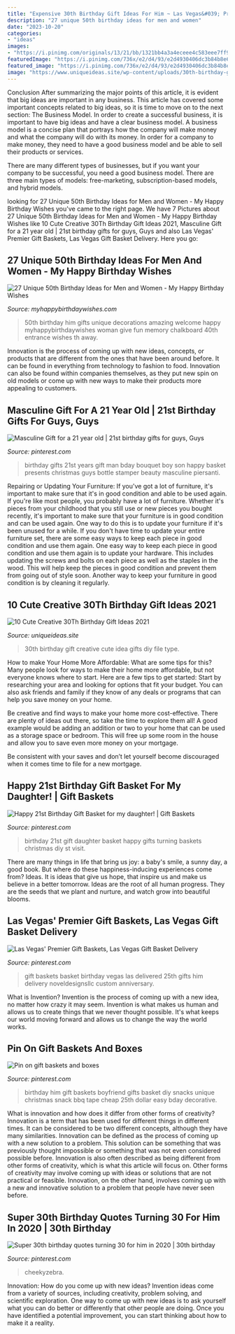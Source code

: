 ```yaml
---
title: "Expensive 30th Birthday Gift Ideas For Him ~ Las Vegas&#039; Premier Gift Baskets, Las Vegas Gift Basket Delivery"
description: "27 unique 50th birthday ideas for men and women"
date: "2023-10-20"
categories:
- "ideas"
images:
- "https://i.pinimg.com/originals/13/21/bb/1321bb4a3a4eceee4c583eee7ff9a109.jpg"
featuredImage: "https://i.pinimg.com/736x/e2/d4/93/e2d4930406dc3b84b8e6e7039a7678b7.jpg"
featured_image: "https://i.pinimg.com/736x/e2/d4/93/e2d4930406dc3b84b8e6e7039a7678b7.jpg"
image: "https://www.uniqueideas.site/wp-content/uploads/30th-birthday-gift-idea-gift-ideas-pinterest-30-birthday-2.jpg"
---
```



Conclusion
After summarizing the major points of this article, it is evident that big ideas are important in any business. This article has covered some important concepts related to big ideas, so it is time to move on to the next section: The Business Model.
In order to create a successful business, it is important to have big ideas and have a clear business model. A business model is a concise plan that portrays how the company will make money and what the company will do with its money. In order for a company to make money, they need to have a good business model and be able to sell their products or services. 

There are many different types of businesses, but if you want your company to be successful, you need a good business model. There are three main types of models: free-marketing, subscription-based models, and hybrid models.

	

		
looking for 27 Unique 50th Birthday Ideas for Men and Women - My Happy Birthday Wishes you've came to the right page. We have 7 Pictures about 27 Unique 50th Birthday Ideas for Men and Women - My Happy Birthday Wishes like 10 Cute Creative 30Th Birthday Gift Ideas 2021, Masculine Gift for a 21 year old | 21st birthday gifts for guys, Guys and also Las Vegas&#039; Premier Gift Baskets, Las Vegas Gift Basket Delivery. Here you go:
		
    
## 27 Unique 50th Birthday Ideas For Men And Women - My Happy Birthday Wishes

<img loading=lazy src="https://www.myhappybirthdaywishes.com/wp-content/uploads/2016/03/Welcome-Chalkboard-50th-Birthday-Ideas.jpg" onerror="this.onerror=null;this.src='https://tse2.mm.bing.net/th?id=OIP.OacuGSmDo4E4zZmtY_zUTgHaJ4&amp;pid=15.1';" alt="27 Unique 50th Birthday Ideas for Men and Women - My Happy Birthday Wishes">

_Source: myhappybirthdaywishes.com_

>50th birthday him gifts unique decorations amazing welcome happy myhappybirthdaywishes woman give fun memory chalkboard 40th entrance wishes th away. 

	

Innovation is the process of coming up with new ideas, concepts, or products that are different from the ones that have been around before. It can be found in everything from technology to fashion to food. Innovation can also be found within companies themselves, as they put new spin on old models or come up with new ways to make their products more appealing to customers.

    
## Masculine Gift For A 21 Year Old | 21st Birthday Gifts For Guys, Guys

<img loading=lazy src="https://i.pinimg.com/736x/2c/32/1b/2c321b41f0bdc68a54bfa1620031ceef--boss-gifts-man-gifts.jpg" onerror="this.onerror=null;this.src='https://tse2.mm.bing.net/th?id=OIP.JYjg1JD2GOiEUV4md9k-sQHaJ4&amp;pid=15.1';" alt="Masculine Gift for a 21 year old | 21st birthday gifts for guys, Guys">

_Source: pinterest.com_

>birthday gifts 21st years gift man bday bouquet boy son happy basket presents christmas guys bottle stamper beauty masculine piersanti. 

	

Repairing or Updating Your Furniture: If you've got a lot of furniture, it's important to make sure that it's in good condition and able to be used again.
If you're like most people, you probably have a lot of furniture. Whether it's pieces from your childhood that you still use or new pieces you bought recently, it's important to make sure that your furniture is in good condition and can be used again. One way to do this is to update your furniture if it's been unused for a while. If you don't have time to update your entire furniture set, there are some easy ways to keep each piece in good condition and use them again. 
One easy way to keep each piece in good condition and use them again is to update your hardware. This includes updating the screws and bolts on each piece as well as the staples in the wood. This will help keep the pieces in good condition and prevent them from going out of style soon. Another way to keep your furniture in good condition is by cleaning it regularly.

    
## 10 Cute Creative 30Th Birthday Gift Ideas 2021

<img loading=lazy src="https://www.uniqueideas.site/wp-content/uploads/30th-birthday-gift-idea-gift-ideas-pinterest-30-birthday-2.jpg" onerror="this.onerror=null;this.src='https://tse4.mm.bing.net/th?id=OIP.aaP8zjmhG3niroJiV3gHTAHaJ4&amp;pid=15.1';" alt="10 Cute Creative 30Th Birthday Gift Ideas 2021">

_Source: uniqueideas.site_

>30th birthday gift creative cute idea gifts diy file type. 

	

How to make Your Home More Affordable: What are some tips for this?
Many people look for ways to make their home more affordable, but not everyone knows where to start. Here are a few tips to get started:
Start by researching your area and looking for options that fit your budget. You can also ask friends and family if they know of any deals or programs that can help you save money on your home.

Be creative and find ways to make your home more cost-effective. There are plenty of ideas out there, so take the time to explore them all! A good example would be adding an addition or two to your home that can be used as a storage space or bedroom. This will free up some room in the house and allow you to save even more money on your mortgage.

Be consistent with your saves and don’t let yourself become discouraged when it comes time to file for a new mortgage.

    
## Happy 21st Birthday Gift Basket For My Daughter! | Gift Baskets

<img loading=lazy src="https://s-media-cache-ak0.pinimg.com/736x/e2/1e/ba/e21ebade4633003e64edb2abd8250de6.jpg" onerror="this.onerror=null;this.src='https://tse4.mm.bing.net/th?id=OIP.GfXz30sZdMMsFV3BAhWYTgHaJ6&amp;pid=15.1';" alt="Happy 21st Birthday Gift Basket for my daughter! | Gift Baskets">

_Source: pinterest.com_

>birthday 21st gift daughter basket happy gifts turning baskets christmas diy st visit. 

	

There are many things in life that bring us joy: a baby's smile, a sunny day, a good book. But where do these happiness-inducing experiences come from? Ideas. It is ideas that give us hope, that inspire us and make us believe in a better tomorrow. Ideas are the root of all human progress. They are the seeds that we plant and nurture, and watch grow into beautiful blooms.

    
## Las Vegas&#039; Premier Gift Baskets, Las Vegas Gift Basket Delivery

<img loading=lazy src="https://i.pinimg.com/originals/13/21/bb/1321bb4a3a4eceee4c583eee7ff9a109.jpg" onerror="this.onerror=null;this.src='https://tse3.mm.bing.net/th?id=OIP.P-tEJB-m2RTV52WORGnQpQHaL4&amp;pid=15.1';" alt="Las Vegas&#039; Premier Gift Baskets, Las Vegas Gift Basket Delivery">

_Source: pinterest.com_

>gift baskets basket birthday vegas las delivered 25th gifts him delivery noveldesignsllc custom anniversary. 

	

What is Invention?
Invention is the process of coming up with a new idea, no matter how crazy it may seem. Invention is what makes us human and allows us to create things that we never thought possible. It's what keeps our world moving forward and allows us to change the way the world works.

    
## Pin On Gift Baskets And Boxes

<img loading=lazy src="https://i.pinimg.com/736x/e2/d4/93/e2d4930406dc3b84b8e6e7039a7678b7.jpg" onerror="this.onerror=null;this.src='https://tse2.mm.bing.net/th?id=OIP.Oe3cukpxMrlabkibeWJfOwHaJ3&amp;pid=15.1';" alt="Pin on gift baskets and boxes">

_Source: pinterest.com_

>birthday him gift baskets boyfriend gifts basket diy snacks unique christmas snack bbq tape cheap 25th dollar easy bday decorative. 

	

What is innovation and how does it differ from other forms of creativity?
Innovation is a term that has been used for different things in different times. It can be considered to be two different concepts, although they have many similarities. Innovation can be defined as the process of coming up with a new solution to a problem. This solution can be something that was previously thought impossible or something that was not even considered possible before. Innovation is also often described as being different from other forms of creativity, which is what this article will focus on. Other forms of creativity may involve coming up with ideas or solutions that are not practical or feasible. Innovation, on the other hand, involves coming up with a new and innovative solution to a problem that people have never seen before.

    
## Super 30th Birthday Quotes Turning 30 For Him In 2020 | 30th Birthday

<img loading=lazy src="https://i.pinimg.com/736x/15/d4/21/15d421561563ea73404afcd49819485b.jpg" onerror="this.onerror=null;this.src='https://tse4.mm.bing.net/th?id=OIP.Cdv58yXw6ODUyj17TRwRxAAAAA&amp;pid=15.1';" alt="Super 30th birthday quotes turning 30 for him in 2020 | 30th birthday">

_Source: pinterest.com_

>cheekyzebra. 

	

Innovation: How do you come up with new ideas?
Invention ideas come from a variety of sources, including creativity, problem solving, and scientific exploration. One way to come up with new ideas is to ask yourself what you can do better or differently that other people are doing. Once you have identified a potential improvement, you can start thinking about how to make it a reality.

